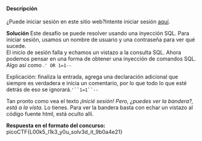 #### Descripción

¿Puede iniciar sesión en este sitio web?Intente iniciar sesión [aquí](http://saturn.picoctf.net:58200/).


**Solución** 
Este desafío se puede resolver usando una inyección SQL. Para iniciar sesión, usamos un nombre de usuario y una contraseña para ver qué sucede.  
El inicio de sesión falla y echamos un vistazo a la consulta SQL. Ahora podemos pensar en una forma de obtener una inyección de comandos SQL. Algo así como .`' OR 1=1--`

Explicación: finaliza la entrada, agrega una declaración adicional que siempre es verdadera e inicia un comentario, por lo que todo lo que esté detrás de eso se ignorará.`'``1=1``--`

Tan pronto como vea el texto _¡Inicié sesión! Pero, ¿puedes ver la bandera?, está a la vista._ Lo tienes. Para ver la bandera basta con echar un vistazo al código fuente html, está oculto allí.

**Respuesta en el formato del concurso:**
picoCTF{L00k5_l1k3_y0u_solv3d_it_9b0a4e21}